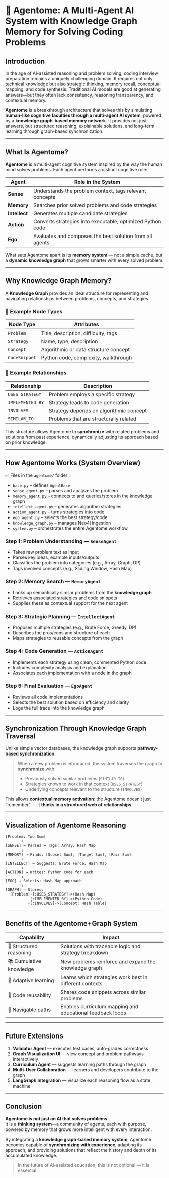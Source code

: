 # 🧠 Agentome: A Multi-Agent AI System with Knowledge Graph Memory for Solving Coding Problems

## Introduction

In the age of AI-assisted reasoning and problem solving, coding interview preparation remains a uniquely challenging domain. It requires not only technical knowledge but also strategic thinking, memory recall, conceptual mapping, and code synthesis. Traditional AI models are good at generating answers—but they often lack consistency, reasoning transparency, and contextual memory.

**Agentome** is a breakthrough architecture that solves this by simulating **human-like cognitive faculties through a multi-agent AI system**, powered by a **knowledge graph-based memory network**. It provides not just answers, but structured reasoning, explainable solutions, and long-term learning through graph-based synchronization.

---

## What Is Agentome?

**Agentome** is a multi-agent cognitive system inspired by the way the human mind solves problems. Each agent performs a distinct cognitive role:

| Agent      | Role in the System                                              |
|------------|------------------------------------------------------------------|
| **Sense**  | Understands the problem context, tags relevant concepts          |
| **Memory** | Searches prior solved problems and code strategies               |
| **Intellect** | Generates multiple candidate strategies                      |
| **Action** | Converts strategies into executable, optimized Python code       |
| **Ego**    | Evaluates and composes the best solution from all agents         |

What sets Agentome apart is its **memory system** — not a simple cache, but a **dynamic knowledge graph** that grows smarter with every solved problem.

---

## Why Knowledge Graph Memory?

A **Knowledge Graph** provides an ideal structure for representing and navigating relationships between problems, concepts, and strategies.

### 🧩 Example Node Types

| Node Type     | Attributes                                |
|---------------|-------------------------------------------|
| `Problem`     | Title, description, difficulty, tags      |
| `Strategy`    | Name, type, description                   |
| `Concept`     | Algorithmic or data structure concept     |
| `CodeSnippet` | Python code, complexity, walkthrough      |

### 🔗 Example Relationships

| Relationship        | Description                                   |
|---------------------|-----------------------------------------------|
| `USES_STRATEGY`     | Problem employs a specific strategy           |
| `IMPLEMENTED_BY`    | Strategy leads to code generation             |
| `INVOLVES`          | Strategy depends on algorithmic concept       |
| `SIMILAR_TO`        | Problems that are structurally related        |

This structure allows Agentome to **synchronize** with related problems and solutions from past experience, dynamically adjusting its approach based on prior knowledge.

---

## How Agentome Works (System Overview)

✅ Files in the `agentome/` folder :

- `base.py` – defines `AgentBase`
- `sense_agent.py` – parses and analyzes the problem
- `memory_agent.py` – connects to and queries/stores in the knowledge graph
- `intellect_agent.py` – generates algorithm strategies
- `action_agent.py` – turns strategies into code
- `ego_agent.py` – selects the best strategy/code
- `knowledge_graph.py` – manages Neo4j ingestion
- `system.py` – orchestrates the entire Agentome workflow



### Step 1: Problem Understanding — `SenseAgent`
- Takes raw problem text as input
- Parses key ideas, example inputs/outputs
- Classifies the problem into categories (e.g., Array, Graph, DP)
- Tags involved concepts (e.g., Sliding Window, Hash Map)

### Step 2: Memory Search — `MemoryAgent`
- Looks up semantically similar problems from the **knowledge graph**
- Retrieves associated strategies and code snippets
- Supplies these as contextual support for the next agent

### Step 3: Strategic Planning — `IntellectAgent`
- Proposes multiple strategies (e.g., Brute Force, Greedy, DP)
- Describes the pros/cons and structure of each
- Maps strategies to reusable concepts from the graph

### Step 4: Code Generation — `ActionAgent`
- Implements each strategy using clean, commented Python code
- Includes complexity analysis and explanation
- Associates each implementation with a node in the graph

### Step 5: Final Evaluation — `EgoAgent`
- Reviews all code implementations
- Selects the best solution based on efficiency and clarity
- Logs the full trace into the knowledge graph

---

## Synchronization Through Knowledge Graph Traversal

Unlike simple vector databases, the knowledge graph supports **pathway-based synchronization**:

> When a new problem is introduced, the system traverses the graph to **synchronize** with:
> - Previously solved similar problems (`SIMILAR_TO`)
> - Strategies known to work in that context (`USES_STRATEGY`)
> - Underlying concepts relevant to the structure (`INVOLVES`)

This allows **contextual memory activation**: the Agentome doesn’t just “remember” — it **thinks in a structured web of relationships**.

---

## Visualization of Agentome Reasoning

```
[Problem: Two Sum]
       ↓
[SENSE] → Parses → Tags: Array, Hash Map
       ↓
[MEMORY] → Finds: [Subset Sum], [Target Sum], [Pair Sum]
       ↓
[INTELLECT] → Suggests: Brute Force, Hash Map
       ↓
[ACTION] → Writes: Python code for each
       ↓
[EGO] → Selects: Hash Map approach
       ↓
[GRAPH] → Stores:
  (Problem)-[:USES_STRATEGY]->(Hash Map)
          -[:IMPLEMENTED_BY]->(Python Code)
          -[:INVOLVES]->(Concept: Hash Table)
```

---

## Benefits of the Agentome+Graph System

| Capability                | Impact                                                          |
|---------------------------|-----------------------------------------------------------------|
| 🧠 Structured reasoning    | Solutions with traceable logic and strategy breakdown          |
| 📚 Cumulative knowledge   | New problems reinforce and expand the knowledge graph           |
| 🔁 Adaptive learning      | Learns which strategies work best in different contexts         |
| 🧩 Code reusability       | Shares code snippets across similar problems                   |
| 🧭 Navigable paths        | Enables curriculum mapping and educational feedback loops       |

---

## Future Extensions

1. **Validator Agent** — executes test cases, auto-grades correctness
2. **Graph Visualization UI** — view concept and problem pathways interactively
3. **Curriculum Agent** — suggests learning paths through the graph
4. **Multi-User Collaboration** — learners and developers contribute to the graph
5. **LangGraph Integration** — visualize each reasoning flow as a state machine

---

## Conclusion

**Agentome is not just an AI that solves problems.**  
It is a **thinking system**—a community of agents, each with purpose, powered by memory that grows more intelligent with every interaction.

By integrating a **knowledge graph-based memory system**, Agentome becomes capable of **synchronizing with experience**, adapting its approach, and providing solutions that reflect the history and depth of its accumulated knowledge.

> In the future of AI-assisted education, this is not optional — it is essential.